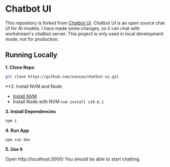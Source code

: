 # Chatbot UI

This repository is forked from [Chatbot UI](https://github.com/mckaywrigley/chatbot-ui).
Chatbot UI is an open source chat UI for AI models.
I have made some changes, so it can chat with workstream's chatbot server.
This project is only used in local development mode, not for production.


## Running Locally

**1. Clone Repo**

```bash
git clone https://github.com/zuozuo/chatbot-ui.git
```

**2. Install NVM and Node
* [Install NVM](https://github.com/nvm-sh/nvm)
* Install Node with NVM `nvm install v19.6.1`

**3. Install Dependencies**

```bash
npm i
```

**4. Run App**

```bash
npm run dev
```

**5. Use It**

Open http://localhost:3000/
You should be able to start chatting.
